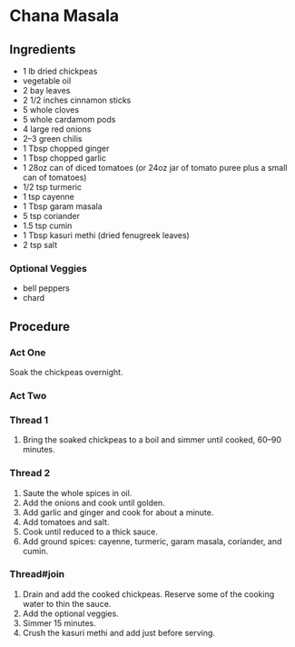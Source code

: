 # Chana Masala

## Ingredients

- 1 lb dried chickpeas
- vegetable oil
- 2 bay leaves
- 2 1/2 inches cinnamon sticks
- 5 whole cloves
- 5 whole cardamom pods
- 4 large red onions
- 2–3 green chilis
- 1 Tbsp chopped ginger
- 1 Tbsp chopped garlic
- 1 28oz can of diced tomatoes (or 24oz jar of tomato puree plus a small can of tomatoes)
- 1/2 tsp turmeric
- 1 tsp cayenne
- 1 Tbsp garam masala
- 5 tsp coriander
- 1.5 tsp cumin
- 1 Tbsp kasuri methi (dried fenugreek leaves)
- 2 tsp salt

### Optional Veggies

- bell peppers
- chard

## Procedure

### Act One

Soak the chickpeas overnight.

### Act Two

### Thread 1

1. Bring the soaked chickpeas to a boil and simmer until cooked, 60–90 minutes.

### Thread 2

1. Saute the whole spices in oil.
2. Add the onions and cook until golden.
3. Add garlic and ginger and cook for about a minute.
4. Add tomatoes and salt.
5. Cook until reduced to a thick sauce.
6. Add ground spices: cayenne, turmeric, garam masala, coriander, and cumin.

### Thread#join

1. Drain and add the cooked chickpeas. Reserve some of the cooking water to thin the sauce.
2. Add the optional veggies.
3. Simmer 15 minutes.
4. Crush the kasuri methi and add just before serving.
